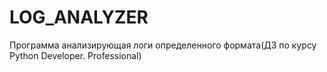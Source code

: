 # LOG_ANALYZER
Программа анализирующая логи определенного формата(ДЗ по курсу Python Developer. Professional)
